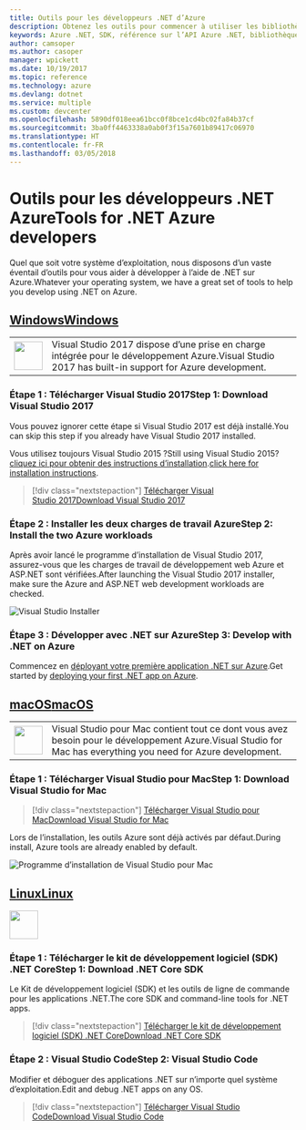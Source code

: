 ```yaml
---
title: Outils pour les développeurs .NET d’Azure
description: Obtenez les outils pour commencer à utiliser les bibliothèques .NET Azure à partir d’un environnement Windows, Linux ou Mac.
keywords: Azure .NET, SDK, référence sur l’API Azure .NET, bibliothèques de classes .NET Azure
author: camsoper
ms.author: casoper
manager: wpickett
ms.date: 10/19/2017
ms.topic: reference
ms.technology: azure
ms.devlang: dotnet
ms.service: multiple
ms.custom: devcenter
ms.openlocfilehash: 5890df018eea61bcc0f8bce1cd4bc02fa84b37cf
ms.sourcegitcommit: 3ba0ff4463338a0ab0f3f15a7601b89417c06970
ms.translationtype: HT
ms.contentlocale: fr-FR
ms.lasthandoff: 03/05/2018
---
```

# <a name="tools-for-net-azure-developers"></a><span data-ttu-id="68053-104">Outils pour les développeurs .NET Azure</span><span class="sxs-lookup"><span data-stu-id="68053-104">Tools for .NET Azure developers</span></span>

<span data-ttu-id="68053-105">Quel que soit votre système d’exploitation, nous disposons d’un vaste éventail d’outils pour vous aider à développer à l’aide de .NET sur Azure.</span><span class="sxs-lookup"><span data-stu-id="68053-105">Whatever your operating system, we have a great set of tools to help you develop using .NET on Azure.</span></span>

## <a name="windowstabwindows"></a>[<span data-ttu-id="68053-106">Windows</span><span class="sxs-lookup"><span data-stu-id="68053-106">Windows</span></span>](#tab/windows)

<table>
  <tr>
    <td width="50">
        <img src="https://docs.microsoft.com/en-us/media/logos/logo_vs-ide.svg" width="50" height="50"></img>
    </td>
    <td>
<span data-ttu-id="68053-107">Visual Studio 2017 dispose d’une prise en charge intégrée pour le développement Azure.</span><span class="sxs-lookup"><span data-stu-id="68053-107">Visual Studio 2017 has built-in support for Azure development.</span></span>
    </td>
  </tr>
</table>

### <a name="step-1-download-visual-studio-2017"></a><span data-ttu-id="68053-108">Étape 1 : Télécharger Visual Studio 2017</span><span class="sxs-lookup"><span data-stu-id="68053-108">Step 1: Download Visual Studio 2017</span></span>

<span data-ttu-id="68053-109">Vous pouvez ignorer cette étape si Visual Studio 2017 est déjà installé.</span><span class="sxs-lookup"><span data-stu-id="68053-109">You can skip this step if you already have Visual Studio 2017 installed.</span></span>

<span data-ttu-id="68053-110">Vous utilisez toujours Visual Studio 2015 ?</span><span class="sxs-lookup"><span data-stu-id="68053-110">Still using Visual Studio 2015?</span></span>  <span data-ttu-id="68053-111">[cliquez ici pour obtenir des instructions d’installation](dotnet-sdk-vs2015-install.md).</span><span class="sxs-lookup"><span data-stu-id="68053-111">[click here for installation instructions](dotnet-sdk-vs2015-install.md).</span></span>

> [!div class="nextstepaction"]
> [<span data-ttu-id="68053-112">Télécharger Visual Studio 2017</span><span class="sxs-lookup"><span data-stu-id="68053-112">Download Visual Studio 2017</span></span>](https://www.visualstudio.com/downloads/)


### <a name="step-2-install-the-two-azure-workloads"></a><span data-ttu-id="68053-113">Étape 2 : Installer les deux charges de travail Azure</span><span class="sxs-lookup"><span data-stu-id="68053-113">Step 2: Install the two Azure workloads</span></span>

<span data-ttu-id="68053-114">Après avoir lancé le programme d’installation de Visual Studio 2017, assurez-vous que les charges de travail de développement web Azure et ASP.NET sont vérifiées.</span><span class="sxs-lookup"><span data-stu-id="68053-114">After launching the Visual Studio 2017 installer, make sure the Azure and ASP.NET web development workloads are checked.</span></span>

![Visual Studio Installer](media/dotnet-tools/azure-workloads.png)

### <a name="step-3-develop-with-net-on-azure"></a><span data-ttu-id="68053-116">Étape 3 : Développer avec .NET sur Azure</span><span class="sxs-lookup"><span data-stu-id="68053-116">Step 3: Develop with .NET on Azure</span></span>

<span data-ttu-id="68053-117">Commencez en [déployant votre première application .NET sur Azure](https://docs.microsoft.com/azure/app-service-web/app-service-web-get-started-dotnet).</span><span class="sxs-lookup"><span data-stu-id="68053-117">Get started by [deploying your first .NET app on Azure](https://docs.microsoft.com/azure/app-service-web/app-service-web-get-started-dotnet).</span></span>


## <a name="macostabmacos"></a>[<span data-ttu-id="68053-118">macOS</span><span class="sxs-lookup"><span data-stu-id="68053-118">macOS</span></span>](#tab/macos)
<table>
  <tr>
    <td width="50">
        <img src="https://docs.microsoft.com/en-us/media/logos/logo_vs-mac.svg" width="50" height="50"></img>
    </td>
    <td>
<span data-ttu-id="68053-119">Visual Studio pour Mac contient tout ce dont vous avez besoin pour le développement Azure.</span><span class="sxs-lookup"><span data-stu-id="68053-119">Visual Studio for Mac has everything you need for Azure development.</span></span>
    </td>
  </tr>
</table>


### <a name="step-1-download-visual-studio-for-mac"></a><span data-ttu-id="68053-120">Étape 1 : Télécharger Visual Studio pour Mac</span><span class="sxs-lookup"><span data-stu-id="68053-120">Step 1: Download Visual Studio for Mac</span></span>

> [!div class="nextstepaction"]
> [<span data-ttu-id="68053-121">Télécharger Visual Studio pour Mac</span><span class="sxs-lookup"><span data-stu-id="68053-121">Download Visual Studio for Mac</span></span>](https://www.visualstudio.com/vs/visual-studio-mac/)

<span data-ttu-id="68053-122">Lors de l’installation, les outils Azure sont déjà activés par défaut.</span><span class="sxs-lookup"><span data-stu-id="68053-122">During install, Azure tools are already enabled by default.</span></span>

![Programme d’installation de Visual Studio pour Mac](media/dotnet-tools/azure-vsmac.png)

## <a name="linuxtablinux"></a>[<span data-ttu-id="68053-124">Linux</span><span class="sxs-lookup"><span data-stu-id="68053-124">Linux</span></span>](#tab/linux)

<img src="https://docs.microsoft.com/en-us/visualstudio/products/images/vs-code.svg" width="50" height="50"></img>

### <a name="step-1-download-net-core-sdk"></a><span data-ttu-id="68053-125">Étape 1 : Télécharger le kit de développement logiciel (SDK) .NET Core</span><span class="sxs-lookup"><span data-stu-id="68053-125">Step 1: Download .NET Core SDK</span></span>

<span data-ttu-id="68053-126">Le Kit de développement logiciel (SDK) et les outils de ligne de commande pour les applications .NET.</span><span class="sxs-lookup"><span data-stu-id="68053-126">The core SDK and command-line tools for .NET apps.</span></span>

> [!div class="nextstepaction"]
> [<span data-ttu-id="68053-127">Télécharger le kit de développement logiciel (SDK) .NET Core</span><span class="sxs-lookup"><span data-stu-id="68053-127">Download .NET Core SDK</span></span>](https://www.microsoft.com/net/core)

### <a name="step-2-visual-studio-code"></a><span data-ttu-id="68053-128">Étape 2 : Visual Studio Code</span><span class="sxs-lookup"><span data-stu-id="68053-128">Step 2: Visual Studio Code</span></span>

<span data-ttu-id="68053-129">Modifier et déboguer des applications .NET sur n’importe quel système d’exploitation.</span><span class="sxs-lookup"><span data-stu-id="68053-129">Edit and debug .NET apps on any OS.</span></span>

> [!div class="nextstepaction"]
> [<span data-ttu-id="68053-130">Télécharger Visual Studio Code</span><span class="sxs-lookup"><span data-stu-id="68053-130">Download Visual Studio Code</span></span>](https://code.visualstudio.com)